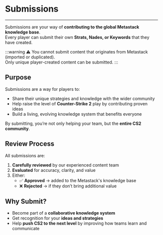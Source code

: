 # Submissions
---

Submissions are your way of **contributing to the global Metastack knowledge base**.  
Every player can submit their own **Strats, Nades, or Keywords** that they have created.  

:::warning ⚠️ You cannot submit content that originates from Metastack (imported or duplicated).  
 Only unique player-created content can be submitted.
:::

## Purpose

Submissions are a way for players to:
- Share their unique strategies and knowledge with the wider community  
- Help raise the level of **Counter-Strike 2** play by contributing proven ideas  
- Build a living, evolving knowledge system that benefits everyone

By submitting, you’re not only helping your team, but the **entire CS2 community**.

## Review Process

All submissions are:
1. **Carefully reviewed** by our experienced content team  
2. **Evaluated** for accuracy, clarity, and value  
3. Either:
   - ✅ **Approved** → added to the Metastack's knowledge base  
   - ❌ **Rejected** → if they don’t bring additional value  

## Why Submit?

- Become part of a **collaborative knowledge system**  
- Get recognition for your **ideas and strategies**  
- Help **push CS2 to the next level** by improving how teams learn and communicate
